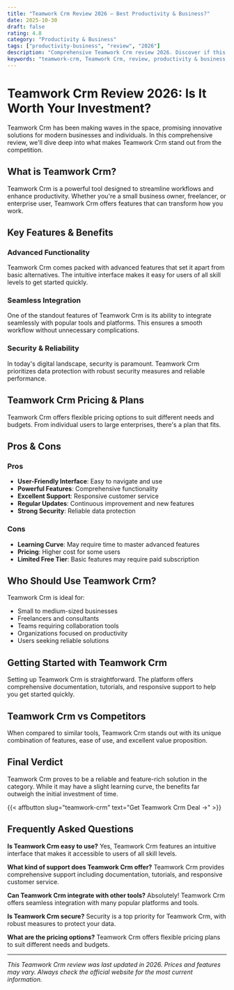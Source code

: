 ```yaml
---
title: "Teamwork Crm Review 2026 – Best Productivity & Business?"
date: 2025-10-30
draft: false
rating: 4.8
category: "Productivity & Business"
tags: ["productivity-business", "review", "2026"]
description: "Comprehensive Teamwork Crm review 2026. Discover if this  tool is the best choice for your needs."
keywords: "teamwork-crm, Teamwork Crm, review, productivity & business, 2026, best productivity & business"
---
```


# Teamwork Crm Review 2026: Is It Worth Your Investment?

Teamwork Crm has been making waves in the  space, promising innovative solutions for modern businesses and individuals. In this comprehensive review, we'll dive deep into what makes Teamwork Crm stand out from the competition.

## What is Teamwork Crm?

Teamwork Crm is a powerful  tool designed to streamline workflows and enhance productivity. Whether you're a small business owner, freelancer, or enterprise user, Teamwork Crm offers features that can transform how you work.

## Key Features & Benefits

### Advanced Functionality
Teamwork Crm comes packed with advanced features that set it apart from basic alternatives. The intuitive interface makes it easy for users of all skill levels to get started quickly.

### Seamless Integration
One of the standout features of Teamwork Crm is its ability to integrate seamlessly with popular tools and platforms. This ensures a smooth workflow without unnecessary complications.

### Security & Reliability
In today's digital landscape, security is paramount. Teamwork Crm prioritizes data protection with robust security measures and reliable performance.

## Teamwork Crm Pricing & Plans

Teamwork Crm offers flexible pricing options to suit different needs and budgets. From individual users to large enterprises, there's a plan that fits.

## Pros & Cons

### Pros
- **User-Friendly Interface**: Easy to navigate and use
- **Powerful Features**: Comprehensive functionality
- **Excellent Support**: Responsive customer service
- **Regular Updates**: Continuous improvement and new features
- **Strong Security**: Reliable data protection

### Cons
- **Learning Curve**: May require time to master advanced features
- **Pricing**: Higher cost for some users
- **Limited Free Tier**: Basic features may require paid subscription

## Who Should Use Teamwork Crm?

Teamwork Crm is ideal for:
- Small to medium-sized businesses
- Freelancers and consultants
- Teams requiring collaboration tools
- Organizations focused on productivity
- Users seeking reliable  solutions

## Getting Started with Teamwork Crm

Setting up Teamwork Crm is straightforward. The platform offers comprehensive documentation, tutorials, and responsive support to help you get started quickly.

## Teamwork Crm vs Competitors

When compared to similar tools, Teamwork Crm stands out with its unique combination of features, ease of use, and excellent value proposition.

## Final Verdict

Teamwork Crm proves to be a reliable and feature-rich solution in the  category. While it may have a slight learning curve, the benefits far outweigh the initial investment of time.

{{< affbutton slug="teamwork-crm" text="Get Teamwork Crm Deal →" >}}

## Frequently Asked Questions

**Is Teamwork Crm easy to use?**
Yes, Teamwork Crm features an intuitive interface that makes it accessible to users of all skill levels.

**What kind of support does Teamwork Crm offer?**
Teamwork Crm provides comprehensive support including documentation, tutorials, and responsive customer service.

**Can Teamwork Crm integrate with other tools?**
Absolutely! Teamwork Crm offers seamless integration with many popular platforms and tools.

**Is Teamwork Crm secure?**
Security is a top priority for Teamwork Crm, with robust measures to protect your data.

**What are the pricing options?**
Teamwork Crm offers flexible pricing plans to suit different needs and budgets.

---

*This Teamwork Crm review was last updated in 2026. Prices and features may vary. Always check the official website for the most current information.*
